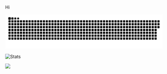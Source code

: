 Hi

<a href=#><img src="contributions.svg"></a>

![Stats](https://github-readme-stats.vercel.app/api?username=Soham360&theme=merko)

![](https://komarev.com/ghpvc/?username=Soham360&color=blue&label=Adoring+Fans&style=plastic)
